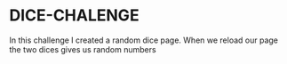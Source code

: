 # DICE-CHALENGE
In this challenge I created a random dice page. When we reload our page the two dices gives us random numbers
